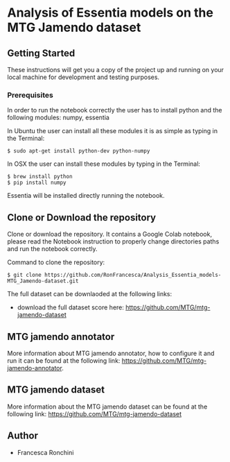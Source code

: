 # Analysis of Essentia models on the MTG Jamendo dataset

## Getting Started

These instructions will get you a copy of the project up and running on your local machine for development and testing purposes. 

### Prerequisites

In order to run the notebook correctly the user has to install python and the following modules: numpy, essentia 

In Ubuntu the user can install all these modules it is as simple as typing in the Terminal:
```
$ sudo apt-get install python-dev python-numpy 
```

In OSX the user can install these modules by typing in the Terminal:

```
$ brew install python
$ pip install numpy 
````
Essentia will be installed directly running the notebook.

## Clone or Download the repository 

Clone or download the repository. 
It contains a Google Colab notebook, please read the Notebook instruction to properly change directories paths and run the notebook correctly.

Command to clone the repository:
```
$ git clone https://github.com/RonFrancesca/Analysis_Essentia_models-MTG_Jamendo-dataset.git
```

The full dataset can be downlaoded at the following links:
- download the full dataset score here: https://github.com/MTG/mtg-jamendo-dataset 

## MTG jamendo annotator 

More information about MTG jamendo annotator, how to configure it and run it can be found at the following link: https://github.com/MTG/mtg-jamendo-annotator. 

## MTG jamendo dataset 

More information about the MTG jamendo dataset can be found at the following link: https://github.com/MTG/mtg-jamendo-dataset


## Author 
- Francesca Ronchini


